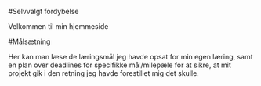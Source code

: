 #Selvvalgt fordybelse

Velkommen til min hjemmeside

#Målsætning

Her kan man læse de læringsmål jeg havde opsat for min egen læring, samt en plan over deadlines for specifikke mål/milepæle for at sikre, at mit projekt gik i den retning jeg havde forestillet mig det skulle.

